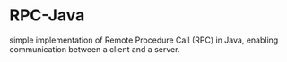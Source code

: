 # RPC-Java
simple implementation of Remote Procedure Call (RPC) in Java, enabling communication between a client and a server. 
